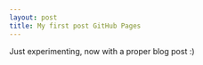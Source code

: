 ```yaml
---
layout: post
title: My first post GitHub Pages
---
```


Just experimenting, now with a proper blog post :)

